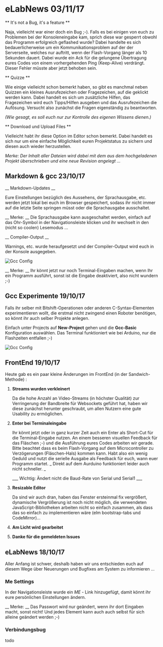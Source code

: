 <!--

author:   Andre Dietrich

email:    dietrich@ivs.cs.uni-magdeburg.de

version:  1.0.0

language: en_US

narrator: US English Female

-->
# eLabNews 03/11/17

** It's not a Bug, it's a feature **

Naja, vielleicht war einer doch ein Bug ;-). Falls es bei einigen von
euch zu Problemen bei der Konsoleneingabe kam, sprich diese war gesperrt
obwohl das Programm erfolgreich geflashed wurde? Dabei handelte es sich
bedauerlicherweise um ein Kommunikationsproblem auf der der Serverseite,
welches nur auftritt, wenn der Flash-Vorgang länger als 10 Sekunden dauert.
Dabei wurde ein Ack für die gelungene Übertragung eures Codes von einem
vorhergehenden Ping (Keep-Alive) verdrängt. Dieser Fehler müsste aber jetzt
behoben sein.

** Quizze **

Wie einige vielleicht schon bemerkt haben, so gibt es manchmal neben
Quizzen ein kleines Ausrufezeichen oder Fragezeichen, auf die geklickt
werden kann. Dabei handelt es sich um zusätzliche Hilfen, das Fragezeichen
wird euch Tipps/Hilfen ausgeben und das Ausrufezeichen die Aufösung.
Versucht also zunächst die Fragen eigenständig zu beantworten.

*(Wie gesagt, es soll euch nur zur Kontrolle des eigenen Wissens dienen.)*

** Download und Upload Files **

Vielleicht habt ihr diese Option im Editor schon bemerkt. Dabei handelt
es sich nur um eine einfache Möglichkeit euren Projektstatus zu sichern
und diesen auch wieder herzustellen.

*Merke: Der Inhalt aller Dateien wird dabei mit dem aus dem hochgeladenen*
*Projekt überschrieben und eine neue Revision angelegt ...*

## Markdown & gcc 23/10/17

__ Markdown-Updates __

Eure Einstellungen bezüglich des Aussehens, der Sprachausgabe, etc.
werden jetzt lokal bei euch im Browser gespeichert, sodass ihr nicht
immer auf die letzte Seite springen müsst oder die Sprachausgabe
ausschaltet.

__ Merke: __ Die Sprachausgabe kann ausgeschaltet werden, einfach auf
das Ohr-Symbol in der Navigationsleiste klicken und ihr wechselt in
den (nicht so coolen) Lesemodus ...

__ Compiler-Output __

Warnings, etc. wurde heraufgesetzt und der Compiler-Output wird euch
in der Konsole ausgegeben.

![Gcc Config](https://raw.githubusercontent.com/liaScript/eLabNews/master/compiler_output.gif)<!-- width: 100% -->

__ Merke: __ Ihr könnt jetzt nur noch Terminal-Eingaben machen, wenn
Ihr ein Programm ausführt, sonst ist die Eingabe deaktiviert, also nicht
wundern ;-)

## Gcc Experimente 19/10/17

Falls ihr selber mit Bitshift-Operationen oder anderen C-Syntax-Elementen
experimentieren wollt, die erstmal nicht zwingend einen Roboter benötigen,
so könnt ihr auch selber Projekte anlegen.

Einfach unter Projects auf __New-Project__ gehen und die __Gcc-Basic__ 
Konfiguration auswählen. Das Terminal funktioniert wie bei Arduino, nur
die Flashzeiten entfallen ;-)

![Gcc Config](https://raw.githubusercontent.com/liaScript/eLabNews/master/gcc.gif)<!-- width: 100% -->

## FrontEnd 19/10/17

Heute gab es ein paar kleine Änderungen im FrontEnd (in der Sandwich-Methode) :

1. __Streams wurden verkleinert__

   Da die hohe Anzahl an Video-Streams (in höchster Qualität) zur Verringerung
   der Bandbreite für Websockets geführt hat, haben wir diese zunächst herunter
   geschraubt, um allen Nutzern eine gute Usability zu ermöglichen.

2. __Enter bei Terminaleingabe__

   Ihr könnt jetzt oder in ganz kurzer Zeit auch ein Enter als Short-Cut für
   die Terminal-Eingabe nutzen. An einem besseren visuellen Feedback für das
   Fläschen ;-) und die Ausführung eures Codes arbeiten wir gerade. Bitte
   beachtet dass es beim Flash-Vorgang auf dem Microcontroller zu Verzögerungen
   (Fläschen-Hals) kommen kann. Habt also ein wenig Geduld und nutzt die
   serielle Ausgabe als Feedback für euch, wann euer Programm startet.
   _ Direkt auf dem Aurduino funktioniert leider auch nicht schneller. _

   ___ Wichtig: Ändert nicht die Baud-Rate von Serial und Serial1 ___

3. __Resizable Editor__

   Da sind wir auch dran, haben das Fenster ersteinmal fix vergrößert, dynamische
   Vergrößerung ist noch nicht möglich, die verwendeten JavaScript-Bibliotheken
   arbeiten nicht so einfach zusammen, als dass das so einfach zu implementieren
   wäre (elm bootstrap-tabs und CodeMirror)...

4. __Am Licht wird gearbeitet__

5. __Danke für die gemeldeten Issues__


## eLabNews 18/10/17

Aller Anfang ist schwer, deshalb haben wir uns entschieden euch auf diesem Wege
über Neuerungen und Bugfixes am System zu informieren ...

### Me Settings

In der Navigationsleiste wurde ein *ME* - Link hinzugefügt, damit könnt ihr eure
persönlichen Einstellungen ändern.

__ Merke: __ Das Passwort wird nur geändert, wenn ihr dort Eingaben macht, sonst
nicht! Und jedes Element kann auch auch selbst für sich alleine geändert werden ;-)

### Verbindungsbug

todo
